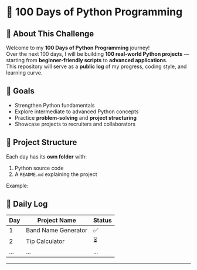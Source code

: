 # 🐍 100 Days of Python Programming  

## 🚀 About This Challenge
Welcome to my **100 Days of Python Programming** journey!  
Over the next 100 days, I will be building **100 real-world Python projects** — starting from **beginner-friendly scripts** to **advanced applications**.  
This repository will serve as a **public log** of my progress, coding style, and learning curve.  

## 🎯 Goals
- Strengthen Python fundamentals
- Explore intermediate to advanced Python concepts
- Practice **problem-solving** and **project structuring**
- Showcase projects to recruiters and collaborators

## 📂 Project Structure
Each day has its **own folder** with:
1. Python source code  
2. A `README.md` explaining the project  

Example:

## 📅 Daily Log
| Day | Project Name | Status |
|-----|--------------|--------|
| 1   | Band Name Generator | ✅ |
| 2   | Tip Calculator | ⏳ |
| ... | ... | ... |

---

